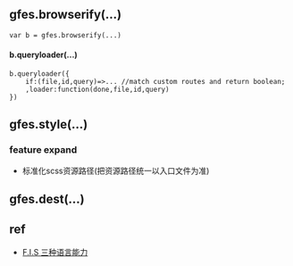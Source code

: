 
## gfes.browserify(...)

```
var b = gfes.browserify(...)
```

#### b.queryloader(...)
```
b.queryloader({
    if:(file,id,query)=>... //match custom routes and return boolean;
    ,loader:function(done,file,id,query)
})
```


## gfes.style(...)
### feature expand
- 标准化scss资源路径(把资源路径统一以入口文件为准)

## gfes.dest(...)

## ref
- [F.I.S 三种语言能力](https://github.com/fex-team/fis/wiki/%E4%B8%89%E7%A7%8D%E8%AF%AD%E8%A8%80%E8%83%BD%E5%8A%9B)